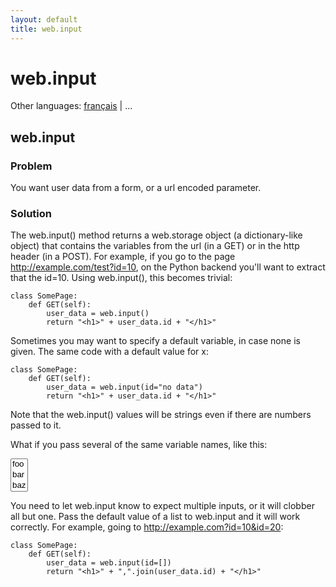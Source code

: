 ```yaml
---
layout: default
title: web.input
---
```


# web.input

Other languages: [français](/../cookbook/input.fr) | ...

## web.input

### Problem
You want user data from a form, or a url encoded parameter.

### Solution
The web.input() method returns a web.storage object (a dictionary-like object) that contains the variables from the url (in a GET) or in the http header (in a POST).  For example, if you go to the page http://example.com/test?id=10, on the Python backend you'll want to extract that the id=10.  Using web.input(), this becomes trivial:

    class SomePage:
        def GET(self):
            user_data = web.input()
            return "<h1>" + user_data.id + "</h1>"

Sometimes you may want to specify a default variable, in case none is given.  The same code with a default value for x:

    class SomePage:
        def GET(self):
            user_data = web.input(id="no data")
            return "<h1>" + user_data.id + "</h1>"

Note that the web.input() values will be strings even if there are numbers passed to it.


What if you pass several of the same variable names, like this:

<select multiple size="3"><option>foo</option><option>bar</option><option>baz</option></select>

You need to let web.input know to expect multiple inputs, or it will clobber all but one.  Pass the default value of a list to web.input and it will work correctly.  For example, going to http://example.com?id=10&id=20:

    class SomePage:
        def GET(self):
            user_data = web.input(id=[])
            return "<h1>" + ",".join(user_data.id) + "</h1>"
